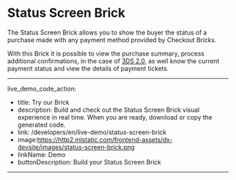 # Status Screen Brick 

The Status Screen Brick allows you to show the buyer the status of a purchase made with any payment method provided by Checkout Bricks. 

With this Brick it is possible to view the purchase summary, process additional confirmations, in the case of [3DS 2.0](/developers/en/docs/checkout-bricks/how-tos/improve-payment-approval/3ds), as well know the current payment status and view the details of payment tickets.

---
live_demo_code_action:
 - title: Try our Brick
 - description: Build and check out the Status Screen Brick visual experience in real time. When you are ready, download or copy the generated code.
 - link: /developers/en/live-demo/status-screen-brick
 - image:https://http2.mlstatic.com/frontend-assets/dx-devsite/images/status-screen-brick.png
 - linkName: Demo
 - buttonDescription: Build your Status Screen Brick
---
<br>